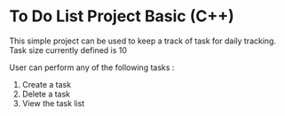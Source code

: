 # To Do List Project Basic (C++)

This simple project can be used to keep a track of task for daily tracking.
Task size currently defined is 10

User can perform any of the following tasks :
1. Create a task
2. Delete a task
3. View the task list
